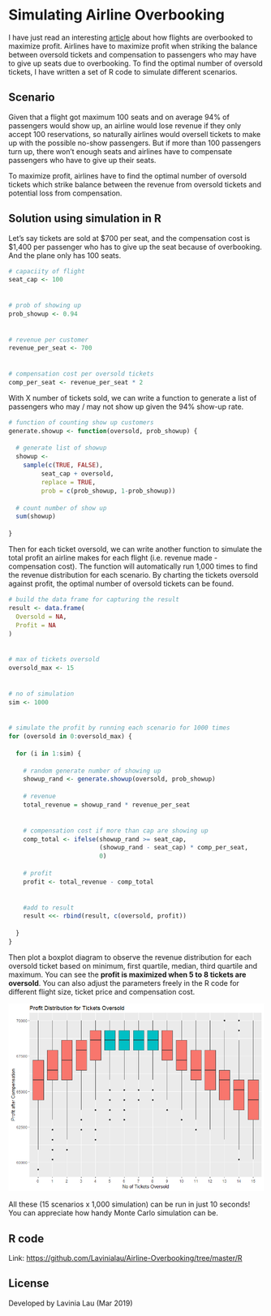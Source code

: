 Simulating Airline Overbooking
================

I have just read an interesting
[article](https://www.cbc.ca/news/business/airline-passengers-bumping-overbooking-united-1.4065603)
about how flights are overbooked to maximize profit. Airlines have to
maximize profit when striking the balance between oversold tickets and
compensation to passengers who may have to give up seats due to
overbooking. To find the optimal number of oversold tickets, I have
written a set of R code to simulate different scenarios.

## Scenario

Given that a flight got maximum 100 seats and on average 94% of
passengers would show up, an airline would lose revenue if they only
accept 100 reservations, so naturally airlines would oversell tickets to
make up with the possible no-show passengers. But if more than 100
passengers turn up, there won’t enough seats and airlines have to
compensate passengers who have to give up their seats.

To maximize profit, airlines have to find the optimal number of oversold
tickets which strike balance between the revenue from oversold tickets
and potential loss from compensation.

## Solution using simulation in R

Let’s say tickets are sold at $700 per seat, and the compensation cost
is $1,400 per passenger who has to give up the seat because of
overbooking. And the plane only has 100 seats.

``` r
# capaciity of flight
seat_cap <- 100


# prob of showing up
prob_showup <- 0.94


# revenue per customer
revenue_per_seat <- 700


# compensation cost per oversold tickets
comp_per_seat <- revenue_per_seat * 2
```

With X number of tickets sold, we can write a function to generate a
list of passengers who may / may not show up given the 94% show-up rate.

``` r
# function of counting show up customers
generate.showup <- function(oversold, prob_showup) {
  
  # generate list of showup
  showup <- 
    sample(c(TRUE, FALSE),
         seat_cap + oversold,
         replace = TRUE,
         prob = c(prob_showup, 1-prob_showup))
  
  # count number of show up
  sum(showup)
  
}
```

Then for each ticket oversold, we can write another function to simulate
the total profit an airline makes for each flight (i.e. revenue made -
compensation cost). The function will automatically run 1,000 times to
find the revenue distribution for each scenario. By charting the tickets
oversold against profit, the optimal number of oversold tickets can be
found.

``` r
# build the data frame for capturing the result
result <- data.frame(
  Oversold = NA,
  Profit = NA
)


# max of tickets oversold
oversold_max <- 15


# no of simulation
sim <- 1000
 
 
# simulate the profit by running each scenario for 1000 times
for (oversold in 0:oversold_max) {
  
  for (i in 1:sim) {
    
    # random generate number of showing up
    showup_rand <- generate.showup(oversold, prob_showup)
    
    # revenue
    total_revenue = showup_rand * revenue_per_seat
    
    
    # compensation cost if more than cap are showing up
    comp_total <- ifelse(showup_rand >= seat_cap,
                         (showup_rand - seat_cap) * comp_per_seat,
                         0)
    
    # profit
    profit <- total_revenue - comp_total
    
    
    #add to result
    result <<- rbind(result, c(oversold, profit))
    
  }
}
```

Then plot a boxplot diagram to observe the revenue distribution for each
oversold ticket based on minimum, first quartile, median, third quartile
and maximum. You can see the <b>profit is maximized when 5 to 8 tickets
are oversold</b>. You can also adjust the parameters freely in the R
code for different flight size, ticket price and compensation cost.

![boxplot](image/Rplot.png)

All these (15 scenarios x 1,000 simulation) can be run in just 10
seconds\! You can appreciate how handy Monte Carlo simulation can be.

## R code

Link: <https://github.com/Lavinialau/Airline-Overbooking/tree/master/R>

## License

Developed by Lavinia Lau (Mar 2019)

